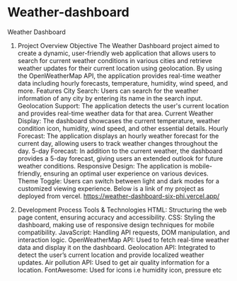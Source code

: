 # Weather-dashboard
Weather Dashboard
1. Project Overview
Objective
The Weather Dashboard project aimed to create a dynamic, user-friendly web application that allows users to search for current weather conditions in various cities and retrieve weather updates for their current location using geolocation. By using the OpenWeatherMap API, the application provides real-time weather data including hourly forecasts, temperature, humidity, wind speed, and more.
Features
City Search: Users can search for the weather information of any city by entering its name in the search input.
Geolocation Support: The application detects the user's current location and provides real-time weather data for that area.
Current Weather Display: The dashboard showcases the current temperature, weather condition icon, humidity, wind speed, and other essential details.
Hourly Forecast: The application displays an hourly weather forecast for the current day, allowing users to track weather changes throughout the day.
5-day  Forecast: In addition to the current weather, the dashboard provides a 5-day forecast, giving users an extended outlook for future weather conditions.
Responsive Design: The application is mobile-friendly, ensuring an optimal user experience on various devices.
Theme Toggle: Users can switch between light and dark modes for a customized viewing experience.
Below is a link of my project as deployed from vercel.
https://weather-dashboard-six-phi.vercel.app/

2. Development Process
Tools & Technologies
HTML: Structuring the web page content, ensuring  accuracy and accessibility.
CSS: Styling the dashboard, making use of responsive design techniques for mobile compatibility.
JavaScript: Handling API requests, DOM manipulation, and interaction logic.
OpenWeatherMap API: Used to fetch real-time weather data and display it on the dashboard.
Geolocation API: Integrated to detect the user’s current location and provide localized weather updates.
Air pollution API:  Used to get air quality information for a location.
FontAwesome: Used for icons  i.e humidity icon, pressure etc

